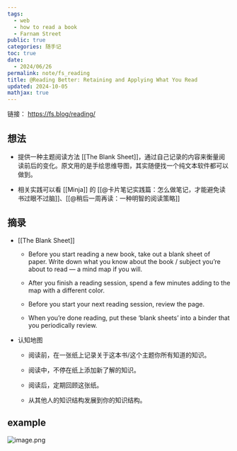 ```yaml
---
tags:
  - web
  - how to read a book
  - Farnam Street
public: true
categories: 随手记
toc: true
date:
  - 2024/06/26
permalink: note/fs_reading
title: @Reading Better: Retaining and Applying What You Read
updated: 2024-10-05
mathjax: true
---
```


链接： https://fs.blog/reading/

<!--more-->

## 想法

  + 提供一种主题阅读方法 [[The Blank Sheet]]，通过自己记录的内容来衡量阅读前后的变化。原文用的是手绘思维导图，其实随便找一个纯文本软件都可以做到。

  + 相关实践可以看 [[Minja]] 的 [[@卡片笔记实践篇：怎么做笔记，才能避免读书过眼不过脑]]、[[@稍后一周再读：一种明智的阅读策略]]

## 摘录

  + [[The Blank Sheet]]

    + Before you start reading a new book, take out a blank sheet of paper. Write down what you know about the book / subject you’re about to read — a mind map if you will.

    + After you finish a reading session, spend a few minutes adding to the map with a different color.

    + Before you start your next reading session, review the page.

    + When you’re done reading, put these ‘blank sheets’ into a binder that you periodically review.

  + 认知地图

    + 阅读前，在一张纸上记录关于这本书/这个主题你所有知道的知识。

    + 阅读中，不停在纸上添加新了解的知识。

    + 阅读后，定期回顾这张纸。

    + 从其他人的知识结构发展到你的知识结构。

## example

![image.png](/assets/image_1719415548183_0.png)
